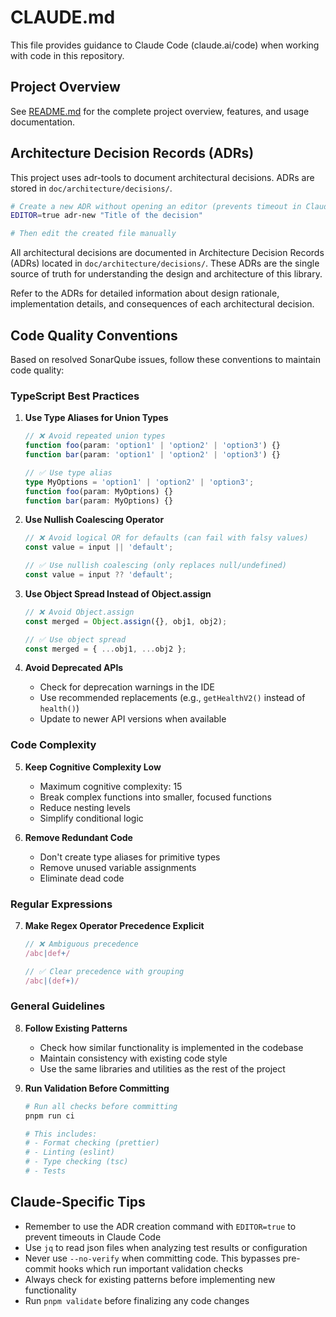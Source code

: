 # CLAUDE.md

This file provides guidance to Claude Code (claude.ai/code) when working with code in this repository.

## Project Overview

See [README.md](./README.md) for the complete project overview, features, and usage documentation.

## Architecture Decision Records (ADRs)

This project uses adr-tools to document architectural decisions. ADRs are stored in `doc/architecture/decisions/`.

```bash
# Create a new ADR without opening an editor (prevents timeout in Claude Code)
EDITOR=true adr-new "Title of the decision"

# Then edit the created file manually
```

All architectural decisions are documented in Architecture Decision Records (ADRs) located in `doc/architecture/decisions/`. These ADRs are the single source of truth for understanding the design and architecture of this library.

Refer to the ADRs for detailed information about design rationale, implementation details, and consequences of each architectural decision.

## Code Quality Conventions

Based on resolved SonarQube issues, follow these conventions to maintain code quality:

### TypeScript Best Practices

1. **Use Type Aliases for Union Types**
   ```typescript
   // ❌ Avoid repeated union types
   function foo(param: 'option1' | 'option2' | 'option3') {}
   function bar(param: 'option1' | 'option2' | 'option3') {}
   
   // ✅ Use type alias
   type MyOptions = 'option1' | 'option2' | 'option3';
   function foo(param: MyOptions) {}
   function bar(param: MyOptions) {}
   ```

2. **Use Nullish Coalescing Operator**
   ```typescript
   // ❌ Avoid logical OR for defaults (can fail with falsy values)
   const value = input || 'default';
   
   // ✅ Use nullish coalescing (only replaces null/undefined)
   const value = input ?? 'default';
   ```

3. **Use Object Spread Instead of Object.assign**
   ```typescript
   // ❌ Avoid Object.assign
   const merged = Object.assign({}, obj1, obj2);
   
   // ✅ Use object spread
   const merged = { ...obj1, ...obj2 };
   ```

4. **Avoid Deprecated APIs**
   - Check for deprecation warnings in the IDE
   - Use recommended replacements (e.g., `getHealthV2()` instead of `health()`)
   - Update to newer API versions when available

### Code Complexity

5. **Keep Cognitive Complexity Low**
   - Maximum cognitive complexity: 15
   - Break complex functions into smaller, focused functions
   - Reduce nesting levels
   - Simplify conditional logic

6. **Remove Redundant Code**
   - Don't create type aliases for primitive types
   - Remove unused variable assignments
   - Eliminate dead code

### Regular Expressions

7. **Make Regex Operator Precedence Explicit**
   ```typescript
   // ❌ Ambiguous precedence
   /abc|def+/
   
   // ✅ Clear precedence with grouping
   /abc|(def+)/
   ```

### General Guidelines

8. **Follow Existing Patterns**
   - Check how similar functionality is implemented in the codebase
   - Maintain consistency with existing code style
   - Use the same libraries and utilities as the rest of the project

9. **Run Validation Before Committing**
   ```bash
   # Run all checks before committing
   pnpm run ci
   
   # This includes:
   # - Format checking (prettier)
   # - Linting (eslint)
   # - Type checking (tsc)
   # - Tests
   ```

## Claude-Specific Tips

- Remember to use the ADR creation command with `EDITOR=true` to prevent timeouts in Claude Code
- Use `jq` to read json files when analyzing test results or configuration
- Never use `--no-verify` when committing code. This bypasses pre-commit hooks which run important validation checks
- Always check for existing patterns before implementing new functionality
- Run `pnpm validate` before finalizing any code changes
